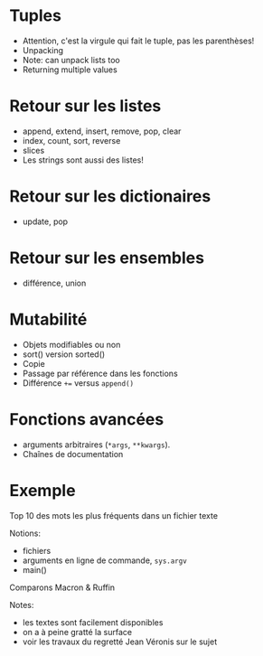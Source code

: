 
# Tuples

* Attention, c'est la virgule qui fait le tuple, pas les parenthèses!
* Unpacking
* Note: can unpack lists too
* Returning multiple values


# Retour sur les listes

* append, extend, insert, remove, pop, clear
* index, count, sort, reverse
* slices
* Les strings sont aussi des listes!

# Retour sur les dictionaires

* update, pop

# Retour sur les ensembles

* différence, union


# Mutabilité

* Objets modifiables ou non
* sort() version sorted()
* Copie
* Passage par référence dans les fonctions
* Différence `+=` versus `append()`



# Fonctions avancées

* arguments arbitraires (`*args`, `**kwargs`).
* Chaînes de documentation


# Exemple

Top 10 des mots les plus fréquents dans un fichier texte

Notions:
* fichiers
* arguments en ligne de commande, `sys.argv`
* main()

Comparons Macron & Ruffin

Notes:
- les textes sont facilement disponibles
- on a à peine gratté la surface
- voir les travaux du regretté Jean Véronis sur le sujet
